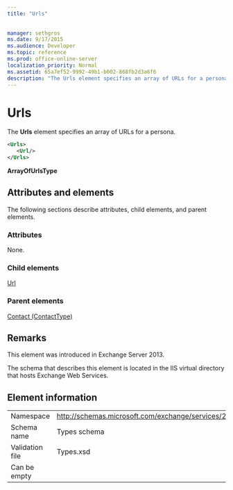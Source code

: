 ```yaml
---
title: "Urls"
 
 
manager: sethgros
ms.date: 9/17/2015
ms.audience: Developer
ms.topic: reference
ms.prod: office-online-server
localization_priority: Normal
ms.assetid: 65a7ef52-9992-49b1-b002-868fb2d3a6f6
description: "The Urls element specifies an array of URLs for a persona."
---
```


# Urls

The **Urls** element specifies an array of URLs for a persona. 
  
```XML
<Urls>
   <Url/>
</Urls>
```

 **ArrayOfUrlsType**
## Attributes and elements

The following sections describe attributes, child elements, and parent elements.
  
### Attributes

None.
  
### Child elements

[Url ](url-ex15websvcsotherref.md)
  
### Parent elements

[Contact (ContactType)](contact-contacttype.md)
  
## Remarks

This element was introduced in Exchange Server 2013.
  
The schema that describes this element is located in the IIS virtual directory that hosts Exchange Web Services.
  
## Element information

|||
|:-----|:-----|
|Namespace  <br/> |http://schemas.microsoft.com/exchange/services/2006/types  <br/> |
|Schema name  <br/> |Types schema  <br/> |
|Validation file  <br/> |Types.xsd  <br/> |
|Can be empty  <br/> ||
   

